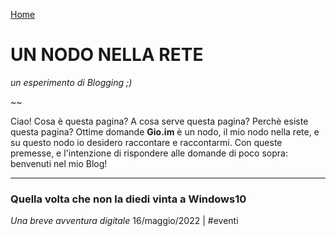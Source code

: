 [Home](README.md)

# UN NODO NELLA RETE
*un esperimento di Blogging ;)*

~~

Ciao! Cosa è questa pagina? A cosa serve questa pagina? Perchè esiste questa pagina? Ottime domande
**Gio.im** è un nodo, il mio nodo nella rete, e su questo nodo io desidero raccontare e raccontarmi. Con queste premesse, e l'intenzione di rispondere alle domande di poco sopra: benvenuti nel mio Blog!

---

### Quella volta che non la diedi vinta a Windows10
*Una breve avventura digitale*
16/maggio/2022 | #eventi
